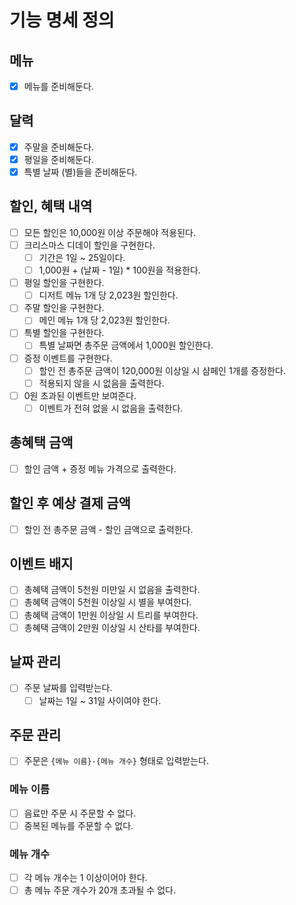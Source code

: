 # 기능 명세 정의
## 메뉴
- [x] 메뉴를 준비해둔다.
## 달력
- [x] 주말을 준비해둔다.
- [x] 평일을 준비해둔다.
- [x] 특별 날짜 (별)들을 준비해둔다.
## 할인, 혜택 내역
- [ ] 모든 할인은 10,000원 이상 주문해야 적용된다.
- [ ] 크리스마스 디데이 할인을 구현한다.
  - [ ] 기간은 1일 ~ 25일이다.
  - [ ] 1,000원 + (날짜 - 1일) * 100원을 적용한다.
- [ ] 평일 할인을 구현한다.
  - [ ] 디저트 메뉴 1개 당 2,023원 할인한다.
- [ ] 주말 할인을 구현한다.
  - [ ] 메인 메뉴 1개 당 2,023원 할인한다.
- [ ] 특별 할인을 구현한다.
  - [ ] 특별 날짜면 총주문 금액에서 1,000원 할인한다.
- [ ] 증정 이벤트를 구현한다.
  - [ ] 할인 전 총주문 금액이 120,000원 이상일 시 샴페인 1개를 증정한다.
  - [ ] 적용되지 않을 시 없음을 출력한다.
- [ ] 0원 초과된 이벤트만 보여준다.
  - [ ] 이벤트가 전혀 없을 시 없음을 출력한다.
## 총혜택 금액
- [ ] 할인 금액 + 증정 메뉴 가격으로 출력한다.
## 할인 후 예상 결제 금액
- [ ] 할인 전 총주문 금액 - 할인 금액으로 출력한다.
## 이벤트 배지
- [ ] 총혜택 금액이 5천원 미만일 시 없음을 출력한다.
- [ ] 총혜택 금액이 5천원 이상일 시 별을 부여한다.
- [ ] 총혜택 금액이 1만원 이상일 시 트리를 부여한다.
- [ ] 총혜택 금액이 2만원 이상일 시 산타를 부여한다.
## 날짜 관리
- [ ] 주문 날짜를 입력받는다.
  - [ ] 날짜는 1일 ~ 31일 사이여야 한다.
## 주문 관리
- [ ] 주문은 `{메뉴 이름}-{메뉴 개수}` 형태로 입력받는다.
### 메뉴 이름
- [ ] 음료만 주문 시 주문할 수 없다.
- [ ] 중복된 메뉴를 주문할 수 없다.
### 메뉴 개수
- [ ] 각 메뉴 개수는 1 이상이어야 한다.
- [ ] 총 메뉴 주문 개수가 20개 초과될 수 없다.
